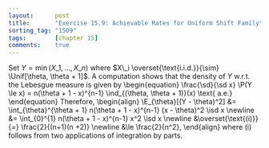 ```yaml
---
layout:      post
title:       "Exercise 15.9: Achievable Rates for Uniform Shift Family"
sorting_tag: "1509"
tags:        [chapter 15]
comments:    true
---
```


Set $Y = \min(X\_1, \ldots, X\_n)$ where $X\_i \overset{\text{i.i.d.}}{\sim} \Unif[\theta, \theta + 1]$.
A computation shows that the density of $Y$ w.r.t. the Lebesgue measure is given by
\begin{equation}
    \frac{\sd}{\sd x} \P(Y \le x) = n(\theta + 1 - x)^{n-1} \ind\_{(\theta, \theta + 1)}(x) \text{ a.e.}
\end{equation}
Therefore,
\begin{align}
    \E\_{\theta}[(Y - \theta)^2]
    &= \int\_{\theta}^{\theta + 1} n(\theta + 1 - x)^{n-1} (x - \theta)^2 \isd x \newline
    &= \int\_{0}^{1} n(\theta + 1 - x)^{n-1} x^2 \isd x \newline
    &\overset{\text{(i)}}{=} \frac{2}{(n+1)(n +2)} \newline
    &\le \frac{2}{n^2},
\end{align}
where (i) follows from two applications of integration by parts.
